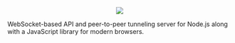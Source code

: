 <p align="center"><img src="https://user-images.githubusercontent.com/9059336/58511806-90a82a80-8169-11e9-9175-7643effc9b00.png"></p>

WebSocket-based API and peer-to-peer tunneling server for Node.js along with a JavaScript library for modern browsers.
